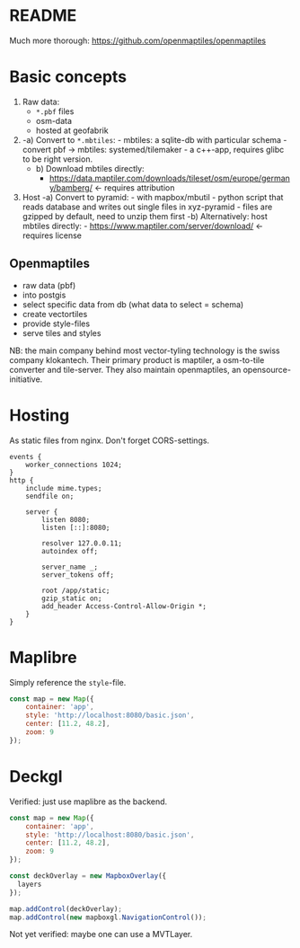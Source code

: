 # README

Much more thorough:
https://github.com/openmaptiles/openmaptiles


# Basic concepts
1. Raw data: 
    - `*.pbf` files
    - osm-data
    - hosted at geofabrik
2. 
    -a) Convert to `*.mbtiles`:
        - mbtiles: a sqlite-db with particular schema
        - convert pbf -> mbtiles: systemed/tilemaker
        - a c++-app, requires glibc to be right version.
    - b) Download mbtiles directly:
        - https://data.maptiler.com/downloads/tileset/osm/europe/germany/bamberg/ <- requires attribution
3. Host
    -a) Convert to pyramid:
        - with mapbox/mbutil
        - python script that reads database and writes out single files in xyz-pyramid
        - files are gzipped by default, need to unzip them first
    -b) Alternatively: host mbtiles directly:
        - https://www.maptiler.com/server/download/ <- requires license


## Openmaptiles

- raw data (pbf)
- into postgis
- select specific data from db (what data to select = schema)
- create vectortiles
- provide style-files
- serve tiles and styles

NB: the main company behind most vector-tyling technology is the swiss company klokantech.
Their primary product is maptiler, a osm-to-tile converter and tile-server.
They also maintain openmaptiles, an opensource-initiative.



# Hosting
As static files from nginx.
Don't forget CORS-settings.

```nginx
events {
    worker_connections 1024;
}
http {
    include mime.types;
    sendfile on;

    server {
        listen 8080;
        listen [::]:8080;

        resolver 127.0.0.11;
        autoindex off;

        server_name _;
        server_tokens off;

        root /app/static;
        gzip_static on;
        add_header Access-Control-Allow-Origin *;
    }
}
```

# Maplibre
Simply reference the `style`-file.
```js
const map = new Map({
    container: 'app',
    style: 'http://localhost:8080/basic.json',
    center: [11.2, 48.2],
    zoom: 9
});
```

# Deckgl
Verified: just use maplibre as the backend.
```js
const map = new Map({
    container: 'app',
    style: 'http://localhost:8080/basic.json',
    center: [11.2, 48.2],
    zoom: 9
});

const deckOverlay = new MapboxOverlay({
  layers
});

map.addControl(deckOverlay);
map.addControl(new mapboxgl.NavigationControl());
```

Not yet verified: maybe one can use a MVTLayer.
